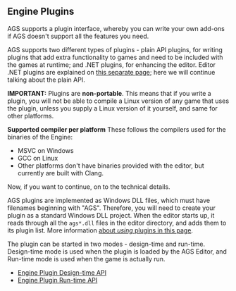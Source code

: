 ## Engine Plugins

AGS supports a plugin interface, whereby you can write your own add-ons if AGS doesn't support all the features you need.

AGS supports two different types of plugins - plain API plugins, for writing plugins that add extra functionality to games and need to be included with the games at runtime; and .NET plugins, for enhancing the editor. Editor .NET plugins are explained on [this separate page](EditorPlugins); here we will continue talking about the plain API.

**IMPORTANT:** Plugins are **non-portable**. This means that if you write a plugin, you will not be able to compile a Linux version of any game that uses the plugin, unless you supply a Linux version of it yourself, and same for other platforms.

**Supported compiler per platform**
These follows the compilers used for the binaries of the Engine:
- MSVC on Windows
- GCC on Linux
- Other platforms don't have binaries provided with the editor, but currently are built with Clang.

Now, if you want to continue, on to the technical details.

AGS plugins are implemented as Windows DLL files, which must have filenames beginning with "AGS". Therefore, you will need to create your plugin as a standard Windows DLL project. When the editor starts up, it reads through all the `ags*.dll` files in the editor directory, and adds them to its plugin list. More information [about _using_ plugins in this page](Plugins).

The plugin can be started in two modes - design-time and run-time. Design-time mode is used when the plugin is loaded by the AGS Editor, and Run-time mode is used when the game is actually run.

- [Engine Plugin Design-time API](EnginePluginDesign-timeAPI)
- [Engine Plugin Run-time API](EnginePluginRun-timeAPI)
